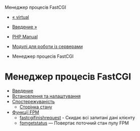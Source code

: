 Менеджер процесів FastCGI

-   [« virtual](function.virtual.md)
    
-   [Введение »](intro.fpm.md)
    
-   [PHP Manual](index.md)
    
-   [Модулі для роботи із серверами](refs.utilspec.server.md)
    
-   Менеджер процесів FastCGI
    

# Менеджер процесів FastCGI

-   [Введение](intro.fpm.md)
-   [Встановлення та налаштування](fpm.setup.md)
-   [Спостережуваність](fpm.observability.md)
    -   [Сторінка стану](fpm.status.md)
-   [Функції FPM](ref.fpm.md)
    -   [fastcgifinishrequest](function.fastcgi-finish-request.html) - Скидає всі запитані дані клієнту
    -   [fpmgetstatus](function.fpm-get-status.html) — Повертає поточний стан пулу FPM